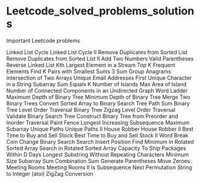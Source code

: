 # Leetcode_solved_problems_solutions

Important Leetcode problems

Linked List Cycle
Linked List Cycle II
Remove Duplicates from Sorted List
Remove Duplicates from Sorted List II
Add Two Numbers
Valid Parentheses
Reverse Linked List
Kth Largest Element in a Stream
Top K Frequent Elements
Find K Pairs with Smallest Sums
3 Sum
Group Anagrams
Intersection of Two Arrays
Unique Email Addresses
First Unique Character in a String
Subarray Sum Equals K
Number of Islands
Max Area of Island
Number of Connected Components in an Undirected Graph
Word Ladder
Maximum Depth of Binary Tree
Minimum Depth of Binary Tree
Merge Two Binary Trees
Convert Sorted Array to Binary Search Tree
Path Sum
Binary Tree Level Order Traversal
Binary Tree Zigzag Level Order Traversal
Validate Binary Search Tree
Construct Binary Tree from Preorder and Inorder Traversal
Paint Fence
Longest Increasing Subsequence
Maximum Subarray
Unique Paths
Unique Paths II
House Robber
House Robber II
Best Time to Buy and Sell Stock
Best Time to Buy and Sell Stock II
Word Break
Coin Change
Binary Search
Search Insert Position
Find Minimum in Rotated Sorted Array
Search in Rotated Sorted Array
Capacity To Ship Packages Within D Days
Longest Substring Without Repeating Characters
Minimum Size Subarray Sum
Combination Sum
Generate Parentheses
Move Zeroes
Meeting Rooms
Meeting Rooms II
Is Subsequence
Next Permutation
String to Integer (atoi)
ZigZag Conversion
